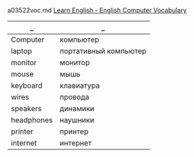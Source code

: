 a03522voc.md 
[Learn English - English Computer Vocabulary](https://www.youtube.com/watch?v=HaPCvDqaVg0)  
  


_|_
--|--
Computer|компьютер
laptop|портативный компьютер
monitor|монитор
mouse|мышь
keyboard|клавиатура
wires|провода
speakers|динамики
headphones|наушники
printer|принтер
internet|интернет
